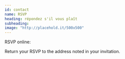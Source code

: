 ```yaml
---
id: contact
name: RSVP
heading: répondez s'il vous plaît
subheading: 
image: "http://placehold.it/500x500"
---
```


RSVP online: 

Return your RSVP to the address noted in your invitation.
